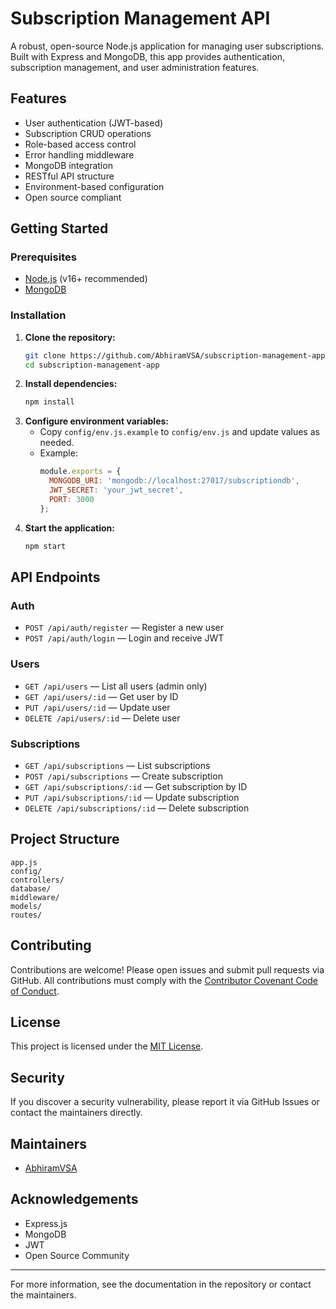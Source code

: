 # Subscription Management API

A robust, open-source Node.js application for managing user subscriptions. Built with Express and MongoDB, this app provides authentication, subscription management, and user administration features.

## Features
- User authentication (JWT-based)
- Subscription CRUD operations
- Role-based access control
- Error handling middleware
- MongoDB integration
- RESTful API structure
- Environment-based configuration
- Open source compliant

## Getting Started

### Prerequisites
- [Node.js](https://nodejs.org/) (v16+ recommended)
- [MongoDB](https://www.mongodb.com/)

### Installation

1. **Clone the repository:**
   ```sh
   git clone https://github.com/AbhiramVSA/subscription-management-app.git
   cd subscription-management-app
   ```
2. **Install dependencies:**
   ```sh
   npm install
   ```
3. **Configure environment variables:**
   - Copy `config/env.js.example` to `config/env.js` and update values as needed.
   - Example:
     ```js
     module.exports = {
       MONGODB_URI: 'mongodb://localhost:27017/subscriptiondb',
       JWT_SECRET: 'your_jwt_secret',
       PORT: 3000
     };
     ```
4. **Start the application:**
   ```sh
   npm start
   ```

## API Endpoints

### Auth
- `POST /api/auth/register` — Register a new user
- `POST /api/auth/login` — Login and receive JWT

### Users
- `GET /api/users` — List all users (admin only)
- `GET /api/users/:id` — Get user by ID
- `PUT /api/users/:id` — Update user
- `DELETE /api/users/:id` — Delete user

### Subscriptions
- `GET /api/subscriptions` — List subscriptions
- `POST /api/subscriptions` — Create subscription
- `GET /api/subscriptions/:id` — Get subscription by ID
- `PUT /api/subscriptions/:id` — Update subscription
- `DELETE /api/subscriptions/:id` — Delete subscription

## Project Structure
```
app.js
config/
controllers/
database/
middleware/
models/
routes/
```

## Contributing
Contributions are welcome! Please open issues and submit pull requests via GitHub. All contributions must comply with the [Contributor Covenant Code of Conduct](https://www.contributor-covenant.org/).

## License
This project is licensed under the [MIT License](LICENSE).

## Security
If you discover a security vulnerability, please report it via GitHub Issues or contact the maintainers directly.

## Maintainers
- [AbhiramVSA](https://github.com/AbhiramVSA)

## Acknowledgements
- Express.js
- MongoDB
- JWT
- Open Source Community

---

For more information, see the documentation in the repository or contact the maintainers.
